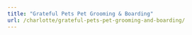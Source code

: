 ```yaml
---
title: "Grateful Pets Pet Grooming & Boarding"
url: /charlotte/grateful-pets-pet-grooming-and-boarding/
---
```

